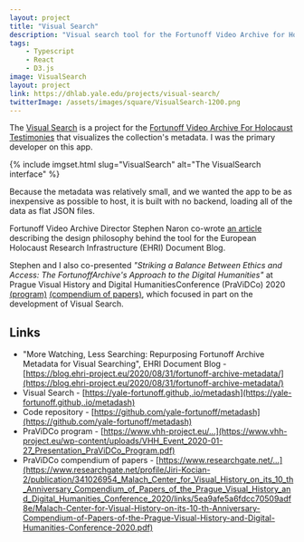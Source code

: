 ```yaml
---
layout: project
title: "Visual Search"
description: "Visual search tool for the Fortunoff Video Archive for Holocaust Testimonies at Yale University"
tags: 
    - Typescript
    - React
    - D3.js
image: VisualSearch
layout: project
link: https://dhlab.yale.edu/projects/visual-search/
twitterImage: /assets/images/square/VisualSearch-1200.png
---
```


The [Visual Search](https://yale-fortunoff.github.io/metadash) is a project for the [Fortunoff Video Archive For Holocaust Testimonies](https://fortunoff.library.yale.edu/) that visualizes the collection's metadata. I was the primary developer on this app.

{% include imgset.html slug="VisualSearch" alt="The VisualSearch interface" %}  

Because the metadata was relatively small, and we wanted the app to be as
inexpensive as possible to host, it is built with no backend, loading all of the data as flat JSON files.

Fortunoff Video Archive Director Stephen Naron co-wrote [an article]((https://blog.ehri-project.eu/2020/08/31/fortunoff-archive-metadata/)) describing the design philosophy behind the tool for the European Holocaust Research Infrastructure (EHRI) Document Blog.  

Stephen and I also co-presented *"Striking a Balance Between Ethics and Access: The FortunoffArchive's Approach to the Digital Humanities"* at Prague Visual History and Digital HumanitiesConference (PraViDCo) 2020 [(program)](https://www.vhh-project.eu/wp-content/uploads/VHH_Event_2020-01-27_Presentation_PraViDCo_Program.pdf) [(compendium of papers)](https://www.researchgate.net/profile/Jiri-Kocian-2/publication/341026954_Malach_Center_for_Visual_History_on_its_10_th_Anniversary_Compendium_of_Papers_of_the_Prague_Visual_History_and_Digital_Humanities_Conference_2020/links/5ea9afe5a6fdcc70509adf8e/Malach-Center-for-Visual-History-on-its-10-th-Anniversary-Compendium-of-Papers-of-the-Prague-Visual-History-and-Digital-Humanities-Conference-2020.pdf), which focused in part on the development of Visual Search.

## Links  

* "More Watching, Less Searching: Repurposing Fortunoff Archive Metadata for Visual Searching", EHRI Document Blog - [https://blog.ehri-project.eu/2020/08/31/fortunoff-archive-metadata/](https://blog.ehri-project.eu/2020/08/31/fortunoff-archive-metadata/)
* Visual Search - [https://yale-fortunoff.github,.io/metadash](https://yale-fortunoff.github,.io/metadash)
* Code repository - [https://github.com/yale-fortunoff/metadash](https://github.com/yale-fortunoff/metadash)
* PraViDCo program - [https://www.vhh-project.eu/...](https://www.vhh-project.eu/wp-content/uploads/VHH_Event_2020-01-27_Presentation_PraViDCo_Program.pdf)
* PraViDCo compendium of papers - [https://www.researchgate.net/...](https://www.researchgate.net/profile/Jiri-Kocian-2/publication/341026954_Malach_Center_for_Visual_History_on_its_10_th_Anniversary_Compendium_of_Papers_of_the_Prague_Visual_History_and_Digital_Humanities_Conference_2020/links/5ea9afe5a6fdcc70509adf8e/Malach-Center-for-Visual-History-on-its-10-th-Anniversary-Compendium-of-Papers-of-the-Prague-Visual-History-and-Digital-Humanities-Conference-2020.pdf)
